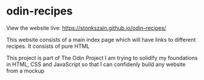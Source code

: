 # odin-recipes

View the website live: https://stonkszain.github.io/odin-recipes/

This website consists of a main index page which will have links to different recipes. It consists of pure HTML

This project is part of The Odin Project
I am trying to solidify my foundations in HTML, CSS and JavaScript so that I can confidenly build any website from a mockup

